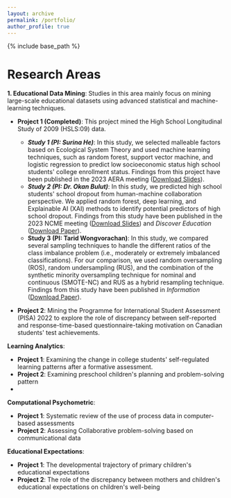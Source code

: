 ```yaml
---
layout: archive
permalink: /portfolio/
author_profile: true
---
```


{% include base_path %}

Research Areas
======

**1. Educational Data Mining**: Studies in this area mainly focus on mining large-scale educational datasets using advanced statistical and machine-learning techniques.

* **Project 1 (Completed)**: This project mined the High School Longitudinal Study of 2009 (HSLS:09) data.
  - **_Study 1 (PI: Surina He)_**: In this study, we selected malleable factors based on Ecological System Theory and used machine learning techniques, such as random forest, support vector machine, and logistic regression to predict low socioeconomic status high school students' college enrollment status. Findings from this project have been published in the 2023 AERA meeting ([Download Slides](files/04_2023AERAHS.pdf)).
  - **_Study 2 (PI: Dr. Okan Bulut)_**: In this study, we predicted high school students' school dropout from human-machine collaboration perspective. We applied random forest, deep learning, and Explainable AI (XAI) methods to identify potential predictors of high school dropout. Findings from this study have been published in the 2023 NCME meeting ([Download Slides](files/08_2023NCMEHW.pdf)) and *Discover Education* ([Download Paper](files/Paper12DroupOut.pdf)).
  - **Study 3 (PI: Tarid Wongvorachan)**: In this study, we compared several sampling techniques to handle the different ratios of the
class imbalance problem (i.e., moderately or extremely imbalanced classifications). For our comparison, we used random oversampling
(ROS), random undersampling (RUS), and the combination of the synthetic minority oversampling technique for nominal and continuous (SMOTE-NC) and RUS as a hybrid resampling technique. Findings from this study have been published in *Information* ([Download Paper](files/Paper8Undersampling.pdf)).
  
* **Project 2**: Mining the Programme for International Student Assessment (PISA) 2022 to explore the role of discrepancy between self-reported and response-time-based questionnaire-taking motivation on Canadian students' test achievements.

**Learning Analytics**:  
* **Project 1**: Examining the change in college students' self-regulated learning patterns after a formative assessment.
* **Project 2**: Examining preschool children's planning and problem-solving pattern
* 

**Computational Psychometric**:
* **Project 1**: Systematic review of the use of process data in computer-based assessments
* **Project 2**: Assessing Collaborative problem-solving based on communicational data


**Educational Expectations**:
* **Project 1**: The developmental trajectory of primary children's educational expectations
* **Project 2**: The role of the discrepancy between mothers and children's educational expectations on children's well-being
